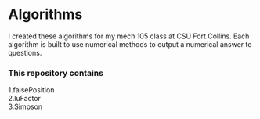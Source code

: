 # Algorithms  
I created these algorithms for my mech 105 class at CSU Fort Collins.
Each algorithm is built to use numerical methods to output a numerical answer to questions.  
### This repository contains  
1.falsePosition  
2.luFactor  
3.Simpson

  